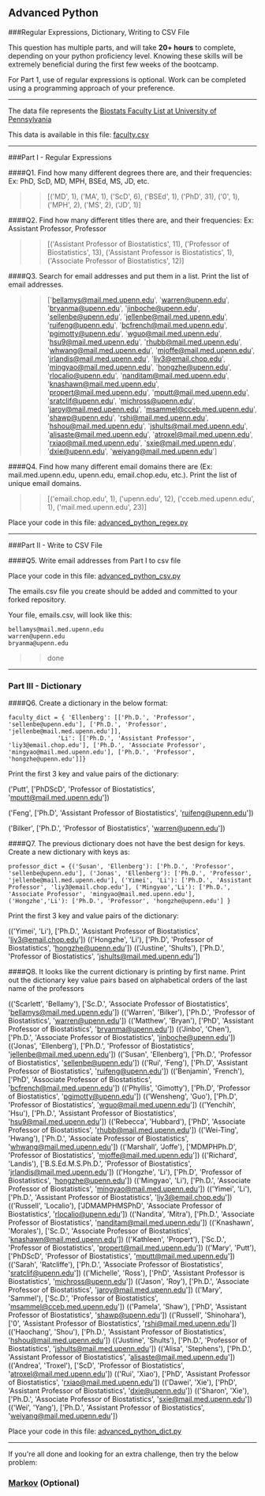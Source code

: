 ## Advanced Python    

###Regular Expressions, Dictionary, Writing to CSV File  

This question has multiple parts, and will take **20+ hours** to complete, depending on your python proficiency level.  Knowing these skills will be extremely beneficial during the first few weeks of the bootcamp.

For Part 1, use of regular expressions is optional.  Work can be completed using a programming approach of your preference.

---

The data file represents the [Biostats Faculty List at University of Pennsylvania](http://www.med.upenn.edu/cceb/biostat/faculty.shtml)

This data is available in this file:  [faculty.csv](python/faculty.csv)

---

###Part I - Regular Expressions  


####Q1. Find how many different degrees there are, and their frequencies: Ex:  PhD, ScD, MD, MPH, BSEd, MS, JD, etc.

>> [('MD', 1), ('MA', 1), ('ScD', 6), ('BSEd', 1), ('PhD', 31), ('0', 1), ('MPH', 2), ('MS', 2), ('JD', 1)]



####Q2. Find how many different titles there are, and their frequencies:  Ex:  Assistant Professor, Professor

>> [('Assistant Professor of Biostatistics', 11), ('Professor of Biostatistics', 13), ('Assistant Professor is Biostatistics', 1), ('Associate Professor of Biostatistics', 12)]



####Q3. Search for email addresses and put them in a list.  Print the list of email addresses.

>> ['bellamys@mail.med.upenn.edu', 'warren@upenn.edu', 'bryanma@upenn.edu', 'jinboche@upenn.edu', 'sellenbe@upenn.edu', 'jellenbe@mail.med.upenn.edu', 'ruifeng@upenn.edu', 'bcfrench@mail.med.upenn.edu', 'pgimotty@upenn.edu', 'wguo@mail.med.upenn.edu', 'hsu9@mail.med.upenn.edu', 'rhubb@mail.med.upenn.edu', 'whwang@mail.med.upenn.edu', 'mjoffe@mail.med.upenn.edu', 'jrlandis@mail.med.upenn.edu', 'liy3@email.chop.edu', 'mingyao@mail.med.upenn.edu', 'hongzhe@upenn.edu', 'rlocalio@upenn.edu', 'nanditam@mail.med.upenn.edu', 'knashawn@mail.med.upenn.edu', 'propert@mail.med.upenn.edu', 'mputt@mail.med.upenn.edu', 'sratclif@upenn.edu', 'michross@upenn.edu', 'jaroy@mail.med.upenn.edu', 'msammel@cceb.med.upenn.edu', 'shawp@upenn.edu', 'rshi@mail.med.upenn.edu', 'hshou@mail.med.upenn.edu', 'jshults@mail.med.upenn.edu', 'alisaste@mail.med.upenn.edu', 'atroxel@mail.med.upenn.edu', 'rxiao@mail.med.upenn.edu', 'sxie@mail.med.upenn.edu', 'dxie@upenn.edu', 'weiyang@mail.med.upenn.edu']



####Q4. Find how many different email domains there are (Ex:  mail.med.upenn.edu, upenn.edu, email.chop.edu, etc.).  Print the list of unique email domains.

>> [('email.chop.edu', 1), ('upenn.edu', 12), ('cceb.med.upenn.edu', 1), ('mail.med.upenn.edu', 23)]


Place your code in this file: [advanced_python_regex.py](python/advanced_python_regex.py)

---

###Part II - Write to CSV File

####Q5.  Write email addresses from Part I to csv file

Place your code in this file: [advanced_python_csv.py](python/advanced_python_csv.py)

The emails.csv file you create should be added and committed to your forked repository.

Your file, emails.csv, will look like this:
```
bellamys@mail.med.upenn.edu
warren@upenn.edu
bryanma@upenn.edu
```
>> done
---

### Part III - Dictionary

####Q6.  Create a dictionary in the below format:
```
faculty_dict = { 'Ellenberg': [['Ph.D.', 'Professor', 'sellenbe@upenn.edu'], ['Ph.D.', 'Professor', 'jellenbe@mail.med.upenn.edu']],
              'Li': [['Ph.D.', 'Assistant Professor', 'liy3@email.chop.edu'], ['Ph.D.', 'Associate Professor', 'mingyao@mail.med.upenn.edu'], ['Ph.D.', 'Professor', 'hongzhe@upenn.edu']]}
```
Print the first 3 key and value pairs of the dictionary:


('Putt', ['PhDScD', 'Professor of Biostatistics', 'mputt@mail.med.upenn.edu'])


('Feng', ['Ph.D', 'Assistant Professor of Biostatistics', 'ruifeng@upenn.edu'])


('Bilker', ['Ph.D.', 'Professor of Biostatistics', 'warren@upenn.edu'])

####Q7.  The previous dictionary does not have the best design for keys.  Create a new dictionary with keys as:

```
professor_dict = {('Susan', 'Ellenberg'): ['Ph.D.', 'Professor', 'sellenbe@upenn.edu'], ('Jonas', 'Ellenberg'): ['Ph.D.', 'Professor', 'jellenbe@mail.med.upenn.edu'], ('Yimei', 'Li'): ['Ph.D.', 'Assistant Professor', 'liy3@email.chop.edu'], ('Mingyao','Li'): ['Ph.D.', 'Associate Professor', 'mingyao@mail.med.upenn.edu'], ('Hongzhe','Li'): ['Ph.D.', 'Professor', 'hongzhe@upenn.edu'] }
```

Print the first 3 key and value pairs of the dictionary:

(('Yimei', 'Li'), ['Ph.D.', 'Assistant Professor of Biostatistics', 'liy3@email.chop.edu'])
(('Hongzhe', 'Li'), ['Ph.D', 'Professor of Biostatistics', 'hongzhe@upenn.edu'])
(('Justine', 'Shults'), ['Ph.D.', 'Professor of Biostatistics', 'jshults@mail.med.upenn.edu'])

####Q8.  It looks like the current dictionary is printing by first name.  Print out the dictionary key value pairs based on alphabetical orders of the last name of the professors

(('Scarlett', 'Bellamy'), ['Sc.D.', 'Associate Professor of Biostatistics', 'bellamys@mail.med.upenn.edu'])
(('Warren', 'Bilker'), ['Ph.D.', 'Professor of Biostatistics', 'warren@upenn.edu'])
(('Matthew', 'Bryan'), ['PhD', 'Assistant Professor of Biostatistics', 'bryanma@upenn.edu'])
(('Jinbo', 'Chen'), ['Ph.D.', 'Associate Professor of Biostatistics', 'jinboche@upenn.edu'])
(('Jonas', 'Ellenberg'), ['Ph.D.', 'Professor of Biostatistics', 'jellenbe@mail.med.upenn.edu'])
(('Susan', 'Ellenberg'), ['Ph.D.', 'Professor of Biostatistics', 'sellenbe@upenn.edu'])
(('Rui', 'Feng'), ['Ph.D', 'Assistant Professor of Biostatistics', 'ruifeng@upenn.edu'])
(('Benjamin', 'French'), ['PhD', 'Associate Professor of Biostatistics', 'bcfrench@mail.med.upenn.edu'])
(('Phyllis', 'Gimotty'), ['Ph.D', 'Professor of Biostatistics', 'pgimotty@upenn.edu'])
(('Wensheng', 'Guo'), ['Ph.D', 'Professor of Biostatistics', 'wguo@mail.med.upenn.edu'])
(('Yenchih', 'Hsu'), ['Ph.D.', 'Assistant Professor of Biostatistics', 'hsu9@mail.med.upenn.edu'])
(('Rebecca', 'Hubbard'), ['PhD', 'Associate Professor of Biostatistics', 'rhubb@mail.med.upenn.edu'])
(('Wei-Ting', 'Hwang'), ['Ph.D.', 'Associate Professor of Biostatistics', 'whwang@mail.med.upenn.edu'])
(('Marshall', 'Joffe'), ['MDMPHPh.D', 'Professor of Biostatistics', 'mjoffe@mail.med.upenn.edu'])
(('Richard', 'Landis'), ['B.S.Ed.M.S.Ph.D.', 'Professor of Biostatistics', 'jrlandis@mail.med.upenn.edu'])
(('Hongzhe', 'Li'), ['Ph.D', 'Professor of Biostatistics', 'hongzhe@upenn.edu'])
(('Mingyao', 'Li'), ['Ph.D.', 'Associate Professor of Biostatistics', 'mingyao@mail.med.upenn.edu'])
(('Yimei', 'Li'), ['Ph.D.', 'Assistant Professor of Biostatistics', 'liy3@email.chop.edu'])
(('Russell', 'Localio'), ['JDMAMPHMSPhD', 'Associate Professor of Biostatistics', 'rlocalio@upenn.edu'])
(('Nandita', 'Mitra'), ['Ph.D.', 'Associate Professor of Biostatistics', 'nanditam@mail.med.upenn.edu'])
(('Knashawn', 'Morales'), ['Sc.D.', 'Associate Professor of Biostatistics', 'knashawn@mail.med.upenn.edu'])
(('Kathleen', 'Propert'), ['Sc.D.', 'Professor of Biostatistics', 'propert@mail.med.upenn.edu'])
(('Mary', 'Putt'), ['PhDScD', 'Professor of Biostatistics', 'mputt@mail.med.upenn.edu'])
(('Sarah', 'Ratcliffe'), ['Ph.D.', 'Associate Professor of Biostatistics', 'sratclif@upenn.edu'])
(('Michelle', 'Ross'), ['PhD', 'Assistant Professor is Biostatistics', 'michross@upenn.edu'])
(('Jason', 'Roy'), ['Ph.D.', 'Associate Professor of Biostatistics', 'jaroy@mail.med.upenn.edu'])
(('Mary', 'Sammel'), ['Sc.D.', 'Professor of Biostatistics', 'msammel@cceb.med.upenn.edu'])
(('Pamela', 'Shaw'), ['PhD', 'Assistant Professor of Biostatistics', 'shawp@upenn.edu'])
(('Russell', 'Shinohara'), ['0', 'Assistant Professor of Biostatistics', 'rshi@mail.med.upenn.edu'])
(('Haochang', 'Shou'), ['Ph.D.', 'Assistant Professor of Biostatistics', 'hshou@mail.med.upenn.edu'])
(('Justine', 'Shults'), ['Ph.D.', 'Professor of Biostatistics', 'jshults@mail.med.upenn.edu'])
(('Alisa', 'Stephens'), ['Ph.D.', 'Assistant Professor of Biostatistics', 'alisaste@mail.med.upenn.edu'])
(('Andrea', 'Troxel'), ['ScD', 'Professor of Biostatistics', 'atroxel@mail.med.upenn.edu'])
(('Rui', 'Xiao'), ['PhD', 'Assistant Professor of Biostatistics', 'rxiao@mail.med.upenn.edu'])
(('Dawei', 'Xie'), ['PhD', 'Assistant Professor of Biostatistics', 'dxie@upenn.edu'])
(('Sharon', 'Xie'), ['Ph.D.', 'Associate Professor of Biostatistics', 'sxie@mail.med.upenn.edu'])
(('Wei', 'Yang'), ['Ph.D.', 'Assistant Professor of Biostatistics', 'weiyang@mail.med.upenn.edu'])


Place your code in this file: [advanced_python_dict.py](python/advanced_python_dict.py)

---

If you're all done and looking for an extra challenge, then try the below problem:  

### [Markov](python/markov.py) (Optional)
